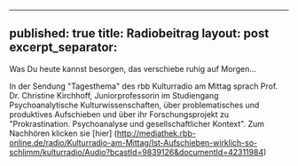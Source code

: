 
---
published: true
title: Radiobeitrag
layout: post
excerpt_separator: <!--more-->
---

Was Du heute kannst besorgen, das verschiebe ruhig auf Morgen...

In der Sendung "Tagesthema" des rbb Kulturradio am Mittag sprach Prof. Dr. Christine Kirchhoff, Juniorprofessorin im Studiengang Psychoanalytische Kulturwissenschaften, über problematisches und produktives Aufschieben und über ihr Forschungsprojekt zu "Prokrastination. Psychoanalyse und gesellschaftlicher Kontext". Zum Nachhören klicken sie [hier] (http://mediathek.rbb-online.de/radio/Kulturradio-am-Mittag/Ist-Aufschieben-wirklich-so-schlimm/kulturradio/Audio?bcastId=9839126&documentId=42311984)
